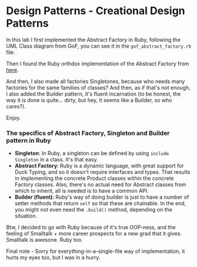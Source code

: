 # Design Patterns - Creational Design Patterns

In this lab I first implemented the Abstract Factory in Ruby, following the UML Class diagram
from GoF, you can see it in the `gof_abstract_factory.rb` file.

Then I found the Ruby orthdox implementation of the Abstract Factory from [here](https://practicingruby.com/articles/creational-design-patterns).

And then, I also made all factories Singletones, because who needs many factories for the same families of classes? And then, as if that's not enough, I also added the Builder pattern, it's fluent incarnation (to be honest, the way it is done is quite... dirty, but hey, it seems like a Builder, so who cares?).

Enjoy.

### The specifics of Abstract Factory, Singleton and Builder pattern in Ruby

- __Singleton__: In Ruby, a singleton can be defined by using `include Singleton` in a class. It's that easy.
- __Abstract Factory__: Ruby is a dynamic language, with great support for Duck Typing, and so it doesn't require interfaces and types. That results in implementing the concrete Product classes within the concrete Factory classes. Also, there's no actual need for Abstract classes from which to inherit, all is needed is to have a common API.
- __Builder (fluent)__: Ruby's way of doing builder is just to have a number of setter methods that return `self` so that these are chainable. In the end, you might not even need the `.build()` method, depending on the situation.

Btw, I decided to go with Ruby because of it's true OOP-ness, and the feeling of Smalltalk + more career prospects for a new grad that it gives. Smalltalk is awesone. Ruby too.

Final note - Sorry for everything-in-a-single-file way of implementation, it hurts my eyes too, but I was in a hurry.
